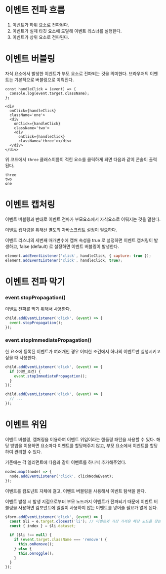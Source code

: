 # 이벤트 전파 흐름

1. 이벤트가 하위 요소로 전파된다.
2. 이벤트가 실제 타깃 요소에 도달해 이벤트 리스너를 실행한다.
3. 이벤트가 상위 요소로 전파된다.

# 이벤트 버블링

자식 요소에서 발생한 이벤트가 부모 요소로 전파되는 것을 의미한다. 브라우저의 이벤트는 기본적으로 버블링으로 이뤄진다.

```tsx
const handleClick = (event) => {
  console.log(event.target.className);
};
```

```tsx
<div
  onClick={handleClick}
  className='one'>
  <div
    onClick={handleClick}
    className='two'>
    <div
      onClick={handleClick}
      className='three'></div>
  </div>
</div>
```

위 코드에서 `three` 클래스이름이 적힌 요소를 클릭하게 되면 다음과 같이 콘솔이 출력된다.

```
three
two
one
```

# 이벤트 캡처링

이벤트 버블링과 반대로 이벤트 전파가 부모요소에서 자식요소로 이뤄지는 것을 말한다.

이벤트 캡처링을 위해선 별도의 자바스크립트 설정이 필요하다.

이벤트 리스너의 세번째 매개변수에 캡쳐 속성을 true 로 설정하면 이벤트 캡처링이 발생하고, false (default) 로 설정하면 이벤트 버블링이 발생한다.

```jsx
element.addEventListener('click', handleClick, { capture: true });
element.addEventListener('click', handleClick, true);
```

# 이벤트 전파 막기

### event.stopPropagation()

이벤트 전파를 막기 위해서 사용한다.

```jsx
child.addEventListener('click', (event) => {
  event.stopPropagation();
});
```

### event.stopImmediatePropagation()

한 요소에 등록된 이벤트가 여러개인 경우 어떠한 조건에서 하나의 이벤트만 실행시키고 싶을 때 사용한다.

```jsx
child.addEventListener('click', (event) => {
  if (어떤_조건) {
    event.stopImmediatePropagation();
  }
});

child.addEventListener('click', (event) => {
  // ...
});
```

# 이벤트 위임

이벤트 버블링, 캡처링을 이용하여 이벤트 위임이라는 핸들링 패턴을 사용할 수 있다. 해당 방법을 이용하면 요소마다 이벤트를 할당해주지 않고, 부모 요소에서 이벤트를 할당하여 관리할 수 있다.

기존에는 각 엘리먼트에 다음과 같이 이벤트를 하나씩 추가해주었다.

```jsx
nodes.map((node) => {
  node.addEventListener('click', clickNodeEvent);
});
```

이벤트를 컴포넌트 자체에 걸고, 이벤트 버블링을 사용해서 이벤트 탐색을 한다.

이벤트 발생 시 발생 지점으로부터 부모 노드까지 이벤트가 전파되기 때문에 이벤트 버블링을 사용하면 컴포넌트에 일일이 사용하지 않는 이벤트를 넣어줄 필요가 없게 된다.

```jsx
$form.addEventListener('click', (event) => {
  const $li = e.target.closest('li'); // 이벤트와 가장 가까운 해당 노드를 찾는다
  const { index } = $li.dataset;

  if ($li !== null) {
    if (event.target.className === 'remove') {
      this.onRemove();
    } else {
      this.onToggle();
    }
  }
});
```
